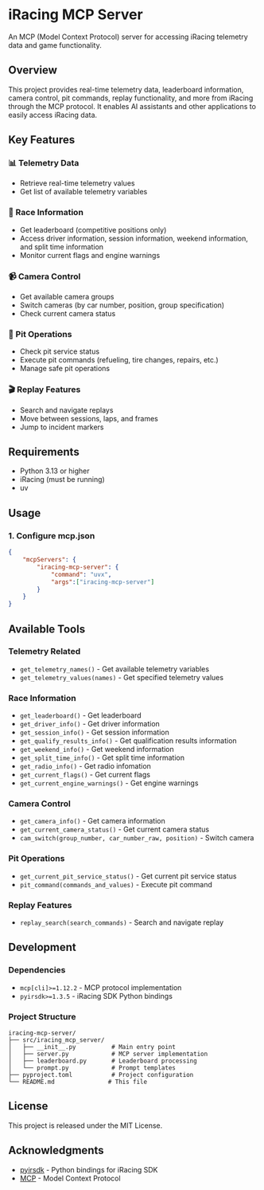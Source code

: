 # iRacing MCP Server

An MCP (Model Context Protocol) server for accessing iRacing telemetry data and game functionality.

## Overview

This project provides real-time telemetry data, leaderboard information, camera control, pit commands, replay functionality, and more from iRacing through the MCP protocol. It enables AI assistants and other applications to easily access iRacing data.

## Key Features

### 📊 Telemetry Data
- Retrieve real-time telemetry values
- Get list of available telemetry variables

### 🏁 Race Information
- Get leaderboard (competitive positions only)
- Access driver information, session information, weekend information, and split time information
- Monitor current flags and engine warnings

### 📹 Camera Control
- Get available camera groups
- Switch cameras (by car number, position, group specification)
- Check current camera status

### 🔧 Pit Operations
- Check pit service status
- Execute pit commands (refueling, tire changes, repairs, etc.)
- Manage safe pit operations

### 🎬 Replay Features
- Search and navigate replays
- Move between sessions, laps, and frames
- Jump to incident markers

## Requirements

- Python 3.13 or higher
- iRacing (must be running)
- uv

## Usage

### 1. Configure mcp.json
```json
{
    "mcpServers": {
        "iracing-mcp-server": {
            "command": "uvx",
            "args":["iracing-mcp-server"]
        }
    }
}
```

## Available Tools

### Telemetry Related
- `get_telemetry_names()` - Get available telemetry variables
- `get_telemetry_values(names)` - Get specified telemetry values

### Race Information
- `get_leaderboard()` - Get leaderboard
- `get_driver_info()` - Get driver information
- `get_session_info()` - Get session information
- `get_qualify_results_info()` - Get qualification results information
- `get_weekend_info()` - Get weekend information
- `get_split_time_info()` - Get split time information
- `get_radio_info()` - Get radio infomation
- `get_current_flags()` - Get current flags
- `get_current_engine_warnings()` - Get engine warnings

### Camera Control
- `get_camera_info()` - Get camera information
- `get_current_camera_status()` - Get current camera status
- `cam_switch(group_number, car_number_raw, position)` - Switch camera

### Pit Operations
- `get_current_pit_service_status()` - Get current pit service status
- `pit_command(commands_and_values)` - Execute pit command

### Replay Features
- `replay_search(search_commands)` - Search and navigate replay

## Development

### Dependencies
- `mcp[cli]>=1.12.2` - MCP protocol implementation
- `pyirsdk>=1.3.5` - iRacing SDK Python bindings

### Project Structure
```
iracing-mcp-server/
├── src/iracing_mcp_server/
│   ├── __init__.py          # Main entry point
│   ├── server.py            # MCP server implementation
│   ├── leaderboard.py       # Leaderboard processing
│   └── prompt.py            # Prompt templates
├── pyproject.toml           # Project configuration
└── README.md               # This file
```

## License

This project is released under the MIT License.

## Acknowledgments

- [pyirsdk](https://github.com/kutu/pyirsdk) - Python bindings for iRacing SDK
- [MCP](https://modelcontextprotocol.io/) - Model Context Protocol
